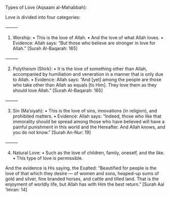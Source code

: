 Types of Love (Aqsaam al-Mahabbah):

Love is divided into four categories:

⸻

 1. Worship:
 • This is the love of Allah.
 • And the love of what Allah loves.
 • Evidence: Allah says:
“But those who believe are stronger in love for Allah.”
[Surah Al-Baqarah: 165]

⸻

 2. Polytheism (Shirk):
 • It is the love of something other than Allah, accompanied by humiliation and veneration in a manner that is only due to Allah.
 • Evidence: Allah says:
“And [yet] among the people are those who take other than Allah as equals [to Him]. They love them as they should love Allah.”
[Surah Al-Baqarah: 165]

⸻

 3. Sin (Ma‘siyah):
 • This is the love of sins, innovations (in religion), and prohibited matters.
 • Evidence: Allah says:
“Indeed, those who like that immorality should be spread among those who have believed will have a painful punishment in this world and the Hereafter. And Allah knows, and you do not know.”
[Surah An-Nur: 19]

⸻

 4. Natural Love:
 • Such as the love of children, family, oneself, and the like.
 • This type of love is permissible.

And the evidence is His saying, the Exalted:
“Beautified for people is the love of that which they desire — of women and sons, heaped-up sums of gold and silver, fine branded horses, and cattle and tilled land. That is the enjoyment of worldly life, but Allah has with Him the best return.”
[Surah Aal ‘Imran: 14]
